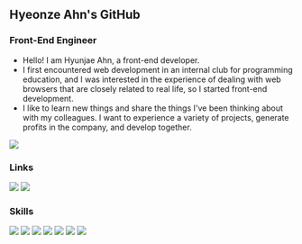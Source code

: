 ## Hyeonze Ahn's GitHub
### Front-End Engineer
- Hello! I am Hyunjae Ahn, a front-end developer.
- I first encountered web development in an internal club for programming education, and I was interested in the experience of dealing with web browsers that are closely related to real life, so I started front-end development.
- I like to learn new things and share the things I've been thinking about with my colleagues. I want to experience a variety of projects, generate profits in the company, and develop together.

<img src="https://github-readme-stats.vercel.app/api?username=hyeonze&theme=radical&show_icons=true&hide=stars,issues" />

### Links
<a href="https://drive.google.com/file/d/11C3p2S4Xt_a_uX-FghmW_iKRIiiTaLTA/view?usp=sharing"><img src="https://img.shields.io/badge/Resume-0052CC?style=flat-square"/></a>
<a href="https://velog.io/@hyeonze"><img src="https://img.shields.io/badge/Velog-20C997?style=flat-square&logo=velog&logoColor=white"/></a>
### Skills
<img src="https://img.shields.io/badge/React/ReactNative-20232A?style=flat-square&logo=react&logoColor=61DAFB"/></a>
<img src="https://img.shields.io/badge/JavaScript-F7DF1E?style=flat-square&logo=JavaScript&logoColor=white"/></a>
<img src="https://img.shields.io/badge/HTML5-E34F26?style=flat-square&logo=HTML5&logoColor=white"/></a>
<img src="https://img.shields.io/badge/CSS3-1572B6?style=flat-square&logo=CSS3&logoColor=white"/></a>
<img src="https://img.shields.io/badge/C-20232A?style=flat-square&logo=c&logoColor=61DAFB"/></a>
<img src="https://img.shields.io/badge/C-20232A?style=flat-square&logo=github&logoColor=61DAFB"/></a>
<img src="https://img.shields.io/badge/C-20232A?style=flat-square&logo=figma&logoColor=61DAFB"/></a>
